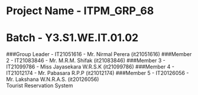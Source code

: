 # Project Name - ITPM_GRP_68
# Batch - Y3.S1.WE.IT.01.02
###Group Leader - IT21051616 - Mr. Nirmal Perera (it21051616)
###Member 2 - IT21083846 - Mr. M.R.M. Shifak (it21083846)
###Member 3 - IT21099786 - Miss Jayasekara W.R.S.K (it21099786)
###Member 4 - IT21012174 - Mr. Pabasara R.P.P (it21012174)
###Member 5 - IT20126056 - Mr. Lakshana W.N.R.A.S. (it20126056)  
Tourist Reservation System 
